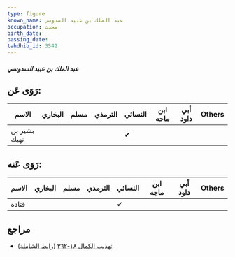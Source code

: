 ```yaml
---
type: figure
known_name: عبد الملك بن عبيد السدوسي
occupation: محدث
birth_date:
passing_date:
tahdhib_id: 3542
---
```

##### عبد الملك بن عبيد السدوسي

## رَوَى عَن:
| الاسم        | البخاري | مسلم | الترمذي | النسائي | ابن ماجه | أبي داود | Others |
| ------------ | ------- | ---- | ------- | ------- | -------- | -------- | ------ |
| بشير بن نهيك |         |      |         | ✔       |          |          |        |
## رَوَى عَنه:
| الاسم | البخاري | مسلم | الترمذي | النسائي | ابن ماجه | أبي داود | Others |
| ----- | ------- | ---- | ------- | ------- | -------- | -------- | ------ |
| قتادة |         |      |         | ✔       |          |          |        |
## مراجع
- [تهذيب الكمال ١٨-٣٦٢](obsidian://open?vault=Tahdhib-al-Kamal&file=Figures/٣٥٤٢-عبد%20الملك%20بن%20عبيد%20السدوسي) ([رابط الشاملة](https://shamela.ws/book/3722/9395))